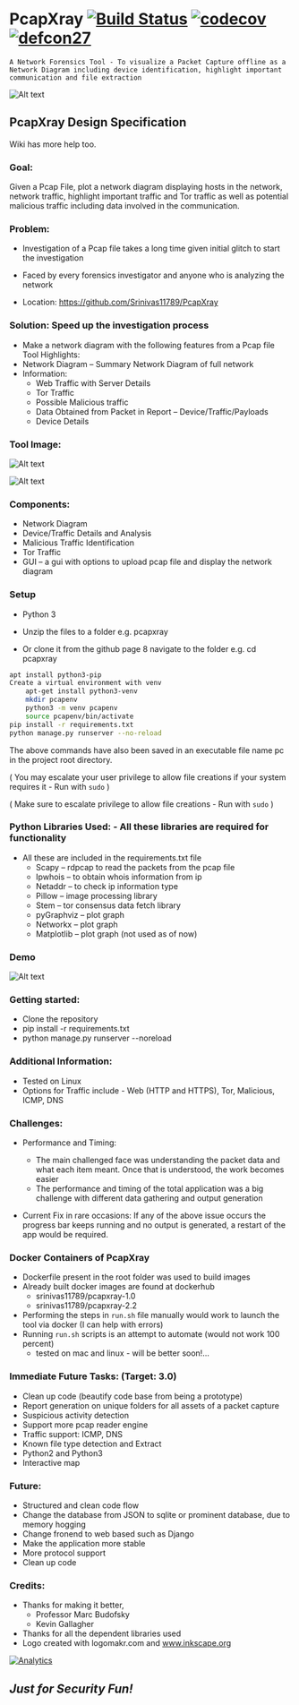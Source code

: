 # PcapXray [![Build Status](https://travis-ci.org/Srinivas11789/PcapXray.svg?branch=master)](https://travis-ci.org/Srinivas11789/PcapXray) [![codecov](https://codecov.io/gh/Srinivas11789/PcapXray/branch/master/graph/badge.svg)](https://codecov.io/gh/Srinivas11789/PcapXray) [![defcon27](https://img.shields.io/badge/defcon27-demolabs-blue)](https://www.defcon.org/html/defcon-27/dc-27-demolabs.html#PcapXray)
    A Network Forensics Tool - To visualize a Packet Capture offline as a Network Diagram including device identification, highlight important communication and file extraction
![Alt text](https://srinivas11789.github.io/PcapXray/logo.png?width=20px "PcapXray")
## PcapXray Design Specification
Wiki has more help too.

### Goal:
  Given a Pcap File, plot a network diagram displaying hosts in the network, network traffic, highlight important traffic and Tor traffic as well as potential malicious traffic including data involved in the communication.

### Problem:
* Investigation of a Pcap file takes a long time given initial glitch to start the investigation
*	Faced by every forensics investigator and anyone who is analyzing the network

* Location: https://github.com/Srinivas11789/PcapXray

### Solution: Speed up the investigation process
* Make a network diagram with the following features from a Pcap file
Tool Highlights:
* Network Diagram – Summary Network Diagram of full network
* Information: 
  * Web Traffic with Server Details
  * Tor Traffic
  * Possible Malicious traffic
  * Data Obtained from Packet in Report – Device/Traffic/Payloads
  * Device Details
  
### Tool Image:
![Alt text](?raw=true)

![Alt text](?raw=true)

### Components:
* Network Diagram 
* Device/Traffic Details and Analysis
* Malicious Traffic Identification
* Tor Traffic
* GUI – a gui with options to upload pcap file and display the network diagram

### Setup 

* Python 3

* Unzip the files to a folder e.g. pcapxray
* Or clone it from the github page
8 navigate to the folder e.g. cd pcapxray

```bash
apt install python3-pip
Create a virtual environment with venv
    apt-get install python3-venv
    mkdir pcapenv
    python3 -m venv pcapenv
    source pcapenv/bin/activate         
pip install -r requirements.txt
python manage.py runserver --no-reload
```
The above commands have also been saved in an executable file name pc in the project root directory.

( You may escalate your user privilege to allow file creations if your system requires it - Run with `sudo` )

( Make sure to escalate privilege to allow file creations - Run with `sudo` )

### Python Libraries Used:  - All these libraries are required for functionality
* All these are included in the requirements.txt file
  * Scapy – rdpcap to read the packets from the pcap file 
  *	Ipwhois – to obtain whois information from ip
  *	Netaddr – to check ip information type
  *	Pillow – image processing library
  *	Stem – tor consensus data fetch library
  *	pyGraphviz – plot graph
  *	Networkx – plot graph
  *	Matplotlib – plot graph (not used as of now)
  
### Demo
![Alt text](?raw=true)

### Getting started:
* Clone the repository
* pip install -r requirements.txt
* python manage.py runserver --noreload

### Additional Information:
* Tested on Linux
* Options for Traffic include - Web (HTTP and HTTPS), Tor, Malicious, ICMP, DNS
 
### Challenges:
  * Performance and Timing:
    * The main challenged face was understanding the packet data and what each item meant. Once that is understood, the work becomes easier 
    * The performance and timing of the total application was a big challenge with different data gathering and output generation

*	Current Fix in rare occasions: If any of the above issue occurs the progress bar keeps running and no output is generated, a restart of the app would be required.

### Docker Containers of PcapXray
* Dockerfile present in the root folder was used to build images
* Already built docker images are found at dockerhub
  - srinivas11789/pcapxray-1.0
  - srinivas11789/pcapxray-2.2
* Performing the steps in `run.sh` file manually would work to launch the tool via docker (I can help with errors)
* Running `run.sh` scripts is an attempt to automate (would not work 100 percent)
  - tested on mac and linux - will be better soon!...

### Immediate Future Tasks: (Target: 3.0)

- Clean up code (beautify code base from being a prototype)
- Report generation on unique folders for all assets of a packet capture
- Suspicious activity detection
- Support more pcap reader engine
- Traffic support: ICMP, DNS
- Known file type detection and Extract
- Python2 and Python3
- Interactive map

### Future:
* Structured and clean code flow
*	Change the database from JSON to sqlite or prominent database, due to memory hogging
*	Change fronend to web based such as Django
*	Make the application more stable
* More protocol support
* Clean up code

### Credits:
* Thanks for making it better,
  - Professor Marc Budofsky
  - Kevin Gallagher
* Thanks for all the dependent libraries used
* Logo created with logomakr.com and www.inkscape.org

[![Analytics](https://ga-beacon.appspot.com/UA-114681129-1/PcapXray/readme)](https://github.com/igrigorik/ga-beacon)

## ***Just for Security Fun!***
